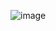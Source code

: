 ![image](https://user-images.githubusercontent.com/93786534/180214846-725b62ed-adf9-418f-9f4a-4b275ca38557.png)
